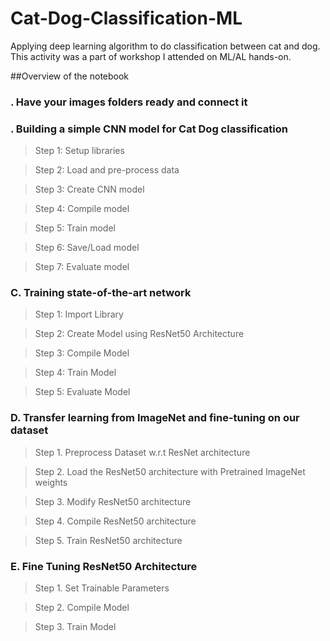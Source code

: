 # Cat-Dog-Classification-ML
Applying deep learning algorithm to do classification between cat and dog. This activity was a part of workshop I attended on ML/AL hands-on.  

##Overview of the notebook

### . Have your images folders ready and connect it

### . Building a simple CNN model for Cat Dog classification


> Step 1: Setup libraries

> Step 2: Load and pre-process data

> Step 3: Create CNN model

> Step 4: Compile model

> Step 5: Train model

> Step 6: Save/Load model

> Step 7: Evaluate model

### C. Training state-of-the-art network

> Step 1: Import Library

> Step 2: Create Model using ResNet50 Architecture

> Step 3: Compile Model

> Step 4: Train Model

> Step 5: Evaluate Model

### D. Transfer learning from ImageNet and fine-tuning on our dataset

> Step 1. Preprocess Dataset w.r.t ResNet architecture

> Step 2. Load the ResNet50 architecture with Pretrained ImageNet weights

> Step 3. Modify ResNet50 architecture

> Step 4. Compile ResNet50 architecture

> Step 5. Train ResNet50 architecture

### E. Fine Tuning ResNet50 Architecture

> Step 1. Set Trainable Parameters

> Step 2. Compile Model

> Step 3. Train Model
